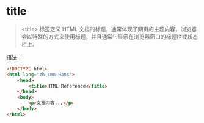 # title

> &lt;title&gt; 标签定义 HTML 文档的标题，通常体现了网页的主题内容，浏览器会以特殊的方式来使用标题，并且通常它显示在浏览器窗口的标题栏或状态栏上。

语法：

```html
<!DOCTYPE html>
<html lang="zh-cmn-Hans">
    <head>
        <title>HTML Reference</title>
    </head>
    <body>
        <p>文档内容...</p>
    </body>
</html>
```

